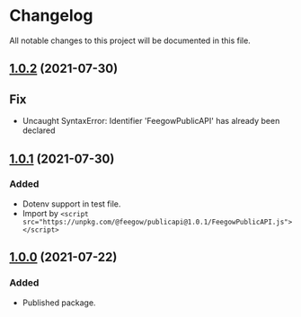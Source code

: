 # Changelog

All notable changes to this project will be documented in this file.

## [1.0.2](https://github.com/feegow/feegow-public-api-node-package/compare/v1.0.1...v1.0.2) (2021-07-30)

## Fix

- Uncaught SyntaxError: Identifier 'FeegowPublicAPI' has already been declared

## [1.0.1](https://github.com/feegow/feegow-public-api-node-package/compare/v1.0.0...v1.0.1) (2021-07-30)

### Added

- Dotenv support in test file.
- Import by `<script src="https://unpkg.com/@feegow/publicapi@1.0.1/FeegowPublicAPI.js"></script>`

## [1.0.0](https://github.com/feegow/feegow-public-api-node-package/tree/1.0.0) (2021-07-22)

### Added

- Published package.